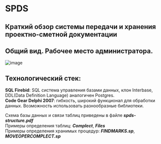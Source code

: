 # SPDS
## Краткий обзор системы передачи и хранения проектно-сметной документации
## Общий вид. Рабочее место администратора.
![image](https://github.com/user-attachments/assets/93a3698d-1a3f-4ef9-bcce-172ce6933d74)

## Технологический стек:  
__SQL Firebid__: SQL система управления базами данных, клон Interbase, DDL(Data Definition Language) аналогичен Postgres.   
__Code Gear Delphi 2007__: гибкость, широкий функционал для обработки данных. Возможность использовать разнообразные библиотеки.      

Схема базы данных и связи таблиц приведены в файле ___spds-structure.pdf___  
Примеры определения таблиц: ___Complect___, ___Files___  
Примеры определения хранимых процедур: ___FINDMARKS.sp___, ___MOVEOPERCOMPLECT.sp___  
